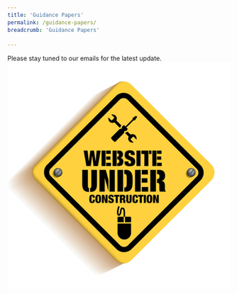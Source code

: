 ```yaml
---
title: 'Guidance Papers'
permalink: /guidance-papers/
breadcrumb: 'Guidance Papers'

---
```

Please stay tuned to our emails for the latest update.
<img src="/images/Webpage%20Unavailable.png">

